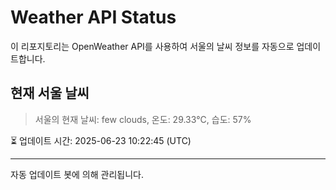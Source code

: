 
# Weather API Status

이 리포지토리는 OpenWeather API를 사용하여 서울의 날씨 정보를 자동으로 업데이트합니다.

## 현재 서울 날씨
> 서울의 현재 날씨: few clouds, 온도: 29.33°C, 습도: 57%

⏳ 업데이트 시간: 2025-06-23 10:22:45 (UTC)

---
자동 업데이트 봇에 의해 관리됩니다.
